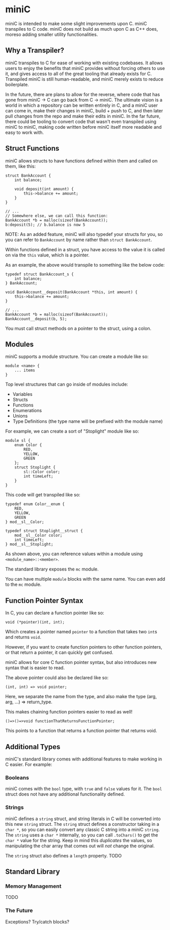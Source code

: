 # miniC

miniC is intended to make some slight improvements upon C. miniC transpiles to C code. miniC does not build as much upon C as C++ does, moreso adding smaller utility functionalities.

## Why a Transpiler?
miniC transpiles to C for ease of working with existing codebases. It allows users to enjoy the benefits that miniC provides without forcing others to use it, and gives access to all of the great tooling that already exists for C. Transpiled miniC is still human-readable, and miniC merely exists to reduce boilerplate.

In the future, there are plans to allow for the reverse, where code that has gone from miniC -> C can go back from C -> miniC. The ultimate vision is a world in which a repository can be written entirely in C, and a miniC user can come in, make their changes in miniC, build + push to C, and then later pull changes from the repo and make their edits in miniC. In the far future, there could be tooling to convert code that wasn't even transpiled using miniC to miniC, making code written before miniC itself more readable and easy to work with.

## Struct Functions
miniC allows structs to have functions defined within them and called on them, like this:

    struct BankAccount {
        int balance;

        void deposit(int amount) {
            this->balance += amount;
        }
    }

    // ...
    // Somewhere else, we can call this function:
    BankAccount *b = malloc(sizeof(BankAccount));
    b:deposit(5); // b.balance is now 5

NOTE: As an added feature, miniC will also typedef your structs for you, so you can refer to `BankAccount` by name rather than `struct BankAccount`.

Within functions defined in a struct, you have access to the value it is called on via the `this` value, which is a pointer.

As an example, the above would transpile to something like the below code:

    typedef struct BankAccount_s {
        int balance;
    } BankAccount;

    void BankAccount__deposit(BankAccount *this, int amount) {
        this->balance += amount;
    }

    // ...
    BankAccount *b = malloc(sizeof(BankAccount));
    BankAccount__deposit(b, 5);

You must call struct methods on a pointer to the struct, using a colon.

## Modules
miniC supports a module structure. You can create a module like so:

    module <name> {
        ... items
    }

Top level structures that can go inside of modules include:
* Variables
* Structs
* Functions
* Enumerations
* Unions
* Type Definitions (the type name will be prefixed with the module name)

For example, we can create a sort of "Stoplight" module like so:

    module sl {
        enum Color {
            RED,
            YELLOW,
            GREEN
        };
        struct Stoplight {
            sl::Color color;
            int timeLeft;
        }
    }

This code will get transpiled like so:

    typedef enum Color__enum {
        RED,
        YELLOW,
        GREEN
    } mod__sl__Color;

    typedef struct Stoplight__struct {
        mod__sl__Color color;
        int timeLeft;
    } mod__sl__Stoplight;

As shown above, you can reference values within a module using `<module_name>::<member>`.

The standard library exposes the `mc` module.

You can have multiple `module` blocks with the same name. You can even add to the `mc` module.

## Function Pointer Syntax
In C, you can declare a function pointer like so:

    void (*pointer)(int, int);

Which creates a pointer named `pointer` to a function that takes two `int`s and returns `void`.

However, if you want to create function pointers to other function pointers, or that return a pointer, it can quickly get confused.

miniC allows for core C function pointer syntax, but also introduces new syntax that is easier to read.

The above pointer could also be declared like so:

    (int, int) => void pointer;

Here, we separate the name from the type, and also make the type (arg, arg, ...) => return_type.

This makes chaining function pointers easier to read as well!

    ()=>()=>void functionThatReturnsFunctionPointer;

This points to a function that returns a function pointer that returns void.

## Additional Types
miniC's standard library comes with additional features to make working in C easier. For example:

### Booleans
miniC comes with the `bool` type, with `true` and `false` values for it. The `bool` struct does not have any additional functionality defined.

### Strings
miniC defines a `string` struct, and string literals in C will be converted into this new `string` struct. The `string` struct defines a constructor taking in a `char *`, so you can easily convert any classic C string into a miniC `string`. The `string` uses a `char *` internally, so you can call `.toChars()` to get the `char *` value for the string. Keep in mind this *duplicates* the values, so manipulating the char array that comes out will *not* change the original.

The `string` struct also defines a `length` property.
TODO

## Standard Library

### Memory Management
TODO

### The Future
Exceptions? Try/catch blocks?
